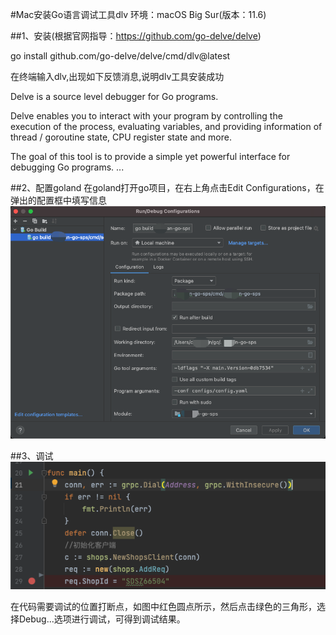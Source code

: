 #Mac安装Go语言调试工具dlv
环境：macOS Big Sur(版本：11.6)

##1、安装(根据官网指导：https://github.com/go-delve/delve)

go install github.com/go-delve/delve/cmd/dlv@latest

在终端输入dlv,出现如下反馈消息,说明dlv工具安装成功

Delve is a source level debugger for Go programs.

Delve enables you to interact with your program by controlling the execution of the process,
evaluating variables, and providing information of thread / goroutine state, CPU register state and more.

The goal of this tool is to provide a simple yet powerful interface for debugging Go programs.
...


##2、配置goland
在goland打开go项目，在右上角点击Edit Configurations，在弹出的配置框中填写信息
![goland_dlv配置](./images/goland_dlv配置.png)

##3、调试
![goland_debug](./images/goland_debug.png)

在代码需要调试的位置打断点，如图中红色圆点所示，然后点击绿色的三角形，选择Debug...选项进行调试，可得到调试结果。